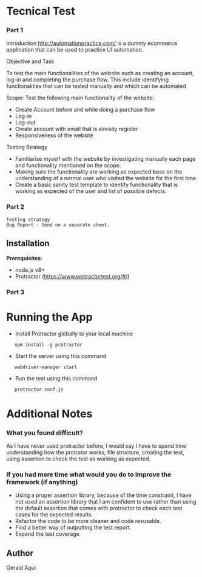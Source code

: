 # Tecnical Test

### Part 1

Introduction
http://automationpractice.com/ is a dummy ecommerce application that can be used to practice UI automation.

Objective and Task

To test the main functionalities of the website such as creating an account, log-in and completing the purchase flow. This include identifying functionalities that can be tested manually and which can be automated


Scope:
Test the following main functionality of the website:
*	Create Account before and while doing a purchase flow
*	Log-in
*	Log-out
*	Create account with email that is already register
*	Responsiveness of the website

Testing Strategy
*	Familiarise myself with the website by investigating manually each page and functionality mentioned on the scope.
*	Making sure the functionality are working as expected base on the understanding of a normal user who visited the website for the first time
*   Create a basic sanity test template to identify functionality that is working as expected of the user and list of possible defects.

### Part 2
````
Testing strategy
Bug Report - Send on a separate sheet.
````

## Installation

**Prerequisites**:

* node.js v8+
* Protractor (https://www.protractortest.org/#/)

### Part 3
# Running the App

 * Install Protractor globally to your local machine 
 ````
    npm install -g protractor
````

 * Start the server using this command 
 ````
    webdriver-manager start
````

 * Run the test using this command 
 ````
    protractor conf.js
````

# Additional Notes 

### What you found difficult? 
As I have never used protractor before, I would say I have to spend time understanding how the protrator works, file structure, creating the test, using assertion to check the test as working as expected.
### If you had more time what would you do to improve the framework (if anything)
* Using a proper assertion library, because of the time constraint, I have not used an assertion library that I am confident to use rather than using the default assertion that comes with protractor to check each test cases for the expected results.
* Refactor the code to be more cleaner and code resusable.
* Find a better way of outputting the test report.
* Expand the test coverage


## Author
Gerald Aqui